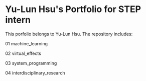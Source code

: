 # Yu-Lun Hsu's Portfolio for STEP intern
This porfolio belongs to Yu-Lun Hsu. The repository includes:

01 machine_learning

02 virtual_effects

03 system_programming

04 interdisciplinary_research

